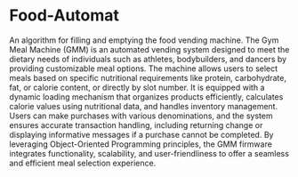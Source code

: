 # Food-Automat
An algorithm for filling and emptying the food vending machine.
The Gym Meal Machine (GMM) is an automated vending system designed to meet the dietary needs of individuals such as athletes, bodybuilders, and dancers by providing customizable meal options. The machine allows users to select meals based on specific nutritional requirements like protein, carbohydrate, fat, or calorie content, or directly by slot number. It is equipped with a dynamic loading mechanism that organizes products efficiently, calculates calorie values using nutritional data, and handles inventory management. Users can make purchases with various denominations, and the system ensures accurate transaction handling, including returning change or displaying informative messages if a purchase cannot be completed. By leveraging Object-Oriented Programming principles, the GMM firmware integrates functionality, scalability, and user-friendliness to offer a seamless and efficient meal selection experience.








